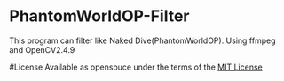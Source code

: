 # PhantomWorldOP-Filter

This program can filter like Naked Dive(PhantomWorldOP).
Using ffmpeg and OpenCV2.4.9

#License
Available as opensouce under the terms of the [MIT License](opensource.org/licenses/MIT)
